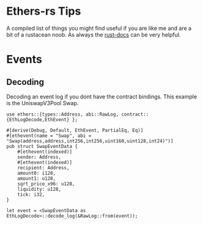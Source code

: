 # Ethers-rs Tips
A compiled list of things you might find useful if you are like me and are a bit of a rustacean noob.
As always the [rust-docs](https://docs.rs/ethers/latest/ethers/index.html) can be very helpful.

# Events
## Decoding
Decoding an event log if you dont have the contract bindings. This example is the UniswapV3Pool Swap.
```
use ethers::{types::Address, abi::RawLog, contract::{EthLogDecode,EthEvent} };

#[derive(Debug, Default, EthEvent, PartialEq, Eq)]
#[ethevent(name = "Swap", abi = "Swap(address,address,int256,int256,uint160,uint128,int24)")]
pub struct SwapEventData {
    #[ethevent(indexed)]
    sender: Address,
    #[ethevent(indexed)]
    recipient: Address,
    amount0: i128,
    amount1: u128,
    sqrt_price_x96: u128,
    liquidity: u128,
    tick: i32,
}

let event = <SwapEventData as EthLogDecode>::decode_log(&RawLog::from(event));
```
